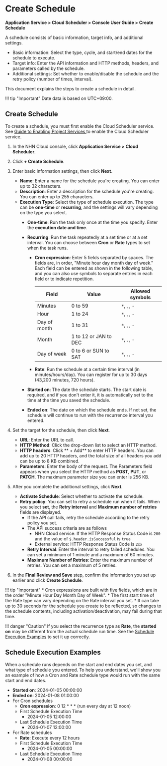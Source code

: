 # Create Schedule
**Application Service > Cloud Scheduler > Console User Guide > Create Schedule**


A schedule consists of basic information, target info, and additional settings.

* Basic information: Select the type, cycle, and start/end dates for the schedule to execute.
* Target info: Enter the API information and HTTP methods, headers, and parameters called by the schedule.
* Additional settings: Set whether to enable/disable the schedule and the retry policy (number of times, interval).

This document explains the steps to create a schedule in detail.

!!! tip "Important"
    Date data is based on UTC+09:00.


## Create Schedule

To create a schedule, you must first enable the Cloud Scheduler service. See [Guide to Enabling Project Services ](https://docs.nhncloud.com/en/nhncloud/en/console-guide/#guide-to-enabling-project-services) to enable the Cloud Scheduler service.

1. In the NHN Cloud console, click **Application Service > Cloud Scheduler**.
2. Click **+ Create Schedule**.

3. Enter basic information settings, then click **Next**.
    * **Name**: Enter a name for the schedule you're creating. You can enter up to 32 characters. 
    * **Description**: Enter a description for the schedule you're creating. You can enter up to 255 characters.
    * **Execution Type**: Select the type of schedule execution. The type can be **one-time** or **recurring**, and the settings will vary depending on the type you select.
        * **One-time**: Run the task only once at the time you specify. Enter the **execution date and time**.
        * **Recurring**: Run the task repeatedly at a set time or at a set interval. You can choose between **Cron** or **Rate** types to set when the task runs.
            * **Cron expression**: Enter 5 fields separated by spaces. The fields are, in order, "Minute hour day month day of week." Each field can be entered as shown in the following table, and you can also use symbols to separate entries in each field or to indicate repetition.
            
              | Field | Value | Allowed symbols |
              | --- | --- | --- |
              | Minutes | 0 to 59 | `*`, `,`, `-` |
              | Hour | 1 to 24 | `*`, `,`, `-` |
              | Day of month | 1 to 31 | `*`, `,`, `-` |
              | Month | 1 to 12 or JAN to DEC | `*`, `,`, `-` |
              | Day of week | 0 to 6 or SUN to SAT | `*`, `,`, `-` | 
              
            * **Rate**: Run the schedule at a certain time interval (in minutes/hours/day). You can register for up to 30 days (43,200 minutes, 720 hours).
            
        * **Started on**: The date the schedule starts. The start date is required, and if you don't enter it, it is automatically set to the time at the time you saved the schedule.
        * **Ended on**: The date on which the schedule ends. If not set, the schedule will continue to run with the recurrence interval you entered.

4. Set the target for the schedule, then click **Next**.
    * **URL**: Enter the URL to call.
    * **HTTP Method**: Click the drop-down list to select an HTTP method.
    * **HTTP headers**: Click ** + Add** to enter HTTP headers. You can add up to 20 HTTP headers, and the total size of all headers you add can be up to 8 KB combined.
    * **Parameters**: Enter the body of the request. The Parameters field appears when you select the HTTP method as **POST**, **PUT**, or **PATCH**. The maximum parameter size you can enter is 256 KB.

5. After you complete the additional settings, click **Next**.
    * **Activate Schedule**: Select whether to activate the schedule.
    * **Retry policy**: You can set to retry a schedule run when it fails. When you select **set**, the **Retry interval** and **Maximum number of retries** fields are displayed.
        * If the API call fails, retry the schedule according to the retry policy you set.
        * The API success criteria are as follows
            * NHN Cloud service: If the HTTP Response Status Code is `200` and the value of `$.header.isSuccessful` is `true`
            * External service: HTTP Response Status Code is `2xx`
        * **Retry Interval**: Enter the interval to retry failed schedules. You can set a minimum of 1 minute and a maximum of 60 minutes.
        * **Maximum Number of Retries**: Enter the maximum number of retries. You can set a maximum of 5 retries.

6. In the **Final Review and Save** step, confirm the information you set up earlier and click **Create Schedule**.

!!! tip "Important"
    * Cron expressions are built with five fields, which are in the order "Minute Hour Day Month Day of Week".
    * The first start time of the Rate type can vary depending on the Rate interval you set.
    * It can take up to 30 seconds for the schedule you create to be reflected, so changes to the schedule contents, including activation/deactivation, may fail during that time.

!!! danger "Caution"
    If you select the recurrence type as **Rate**, the **started on** may be different from the actual schedule run time. See the [Schedule Execution Examples](create-schedule/#_3) to set it up correctly. 



## Schedule Execution Examples

When a schedule runs depends on the start and end dates you set, and what type of schedule you entered.
To help you understand, we'll show you an example of how a Cron and Rate schedule type would run with the same start and end dates.

* **Started on**: 2024-01-05 00:00:00
* **Ended on**: 2024-01-08 01:00:00
* For Cron schedules
    * **Cron expression**: 0 12 * * * (run every day at 12 noon)
    * First Schedule Execution Time
        * 2024-01-05 12:00:00
    * Last Schedule Execution Time
        * 2024-01-07 12:00:00
* For Rate schedules
    * **Rate**: Execute every 12 hours
    * First Schedule Execution Time
        * 2024-01-05 00:00:00
    * Last Schedule Execution Time
        * 2024-01-08 00:00:00